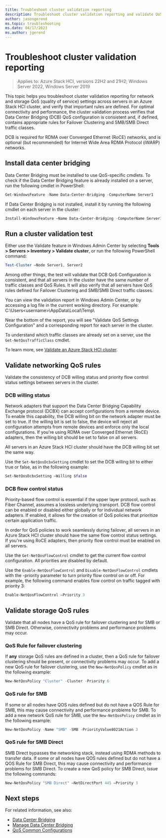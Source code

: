 ```yaml
---
title: Troubleshoot cluster validation reporting
description: Troubleshoot cluster validation reporting and validate QoS settings configuration for Azure Stack HCI clusters
author: jasongerend
ms.topic: troubleshooting
ms.date: 04/17/2023
ms.author: jgerend
---
```


# Troubleshoot cluster validation reporting

> Applies to: Azure Stack HCI, versions 22H2 and 21H2; Windows Server 2022, Windows Server 2019

This topic helps you troubleshoot cluster validation reporting for network and storage QoS (quality of service) settings across servers in an Azure Stack HCI cluster, and verify that important rules are defined. For optimal connectivity and performance, the cluster validation process verifies that Data Center Bridging (DCB) QoS configuration is consistent and, if defined, contains appropriate rules for Failover Clustering and SMB/SMB Direct traffic classes.

DCB is required for RDMA over Converged Ethernet (RoCE) networks, and is optional (but recommended) for Internet Wide Area RDMA Protocol (iWARP) networks.

## Install data center bridging

Data Center Bridging must be installed to use QoS-specific cmdlets. To check if the Data Center Bridging feature is already installed on a server, run the following cmdlet in PowerShell:

```PowerShell
Get-WindowsFeature -Name Data-Center-Bridging -ComputerName Server1
```

If Data Center Bridging is not installed, install it by running the following cmdlet on each server in the cluster:

```PowerShell
Install-WindowsFeature –Name Data-Center-Bridging -ComputerName Server1
```

## Run a cluster validation test

Either use the Validate feature in Windows Admin Center by selecting **Tools > Servers > Inventory > Validate cluster**, or run the following PowerShell command:

```PowerShell
Test-Cluster –Node Server1, Server2
```

Among other things, the test will validate that DCB QoS Configuration is consistent, and that all servers in the cluster have the same number of traffic classes and QoS Rules. It will also verify that all servers have QoS rules defined for Failover Clustering and SMB/SMB Direct traffic classes.

You can view the validation report in Windows Admin Center, or by accessing a log file in the current working directory. For example: C:\Users\<username>\AppData\Local\Temp\

Near the bottom of the report, you will see "Validate QoS Settings Configuration" and a corresponding report for each server in the cluster.

To understand which traffic classes are already set on a server, use the `Get-NetQosTrafficClass` cmdlet.

To learn more, see [Validate an Azure Stack HCI cluster](../deploy/validate.md).

## Validate networking QoS rules

Validate the consistency of DCB willing status and priority flow control status settings between servers in the cluster.

### DCB willing status

Network adapters that support the Data Center Bridging Capability Exchange protocol (DCBX) can accept configurations from a remote device. To enable this capability, the DCB willing bit on the network adapter must be set to true. If the willing bit is set to false, the device will reject all configuration attempts from remote devices and enforce only the local configurations. If you're using RDMA over Converged Ethernet (RoCE) adapters, then the willing bit should be set to false on all servers.

All servers in an Azure Stack HCI cluster should have the DCB willing bit set the same way.

Use the `Set-NetQosDcbxSetting` cmdlet to set the DCB willing bit to either true or false, as in the following example:

```PowerShell
Set-NetQosDcbxSetting –Willing $false
```

### DCB flow control status

Priority-based flow control is essential if the upper layer protocol, such as Fiber Channel, assumes a lossless underlying transport. DCB flow control can be enabled or disabled either globally or for individual network adapters. If enabled, it allows for the creation of QoS policies that prioritize certain application traffic.

In order for QoS policies to work seamlessly during failover, all servers in an Azure Stack HCI cluster should have the same flow control status settings. If you're using RoCE adapters, then priority flow control must be enabled on all servers.

Use the `Get-NetQosFlowControl` cmdlet to get the current flow control configuration. All priorities are disabled by default.

Use the `Enable-NetQosFlowControl` and `Disable-NetQosFlowControl` cmdlets with the -priority parameter to turn priority flow control on or off. For example, the following command enables flow control on traffic tagged with priority 3:

```PowerShell
Enable-NetQosFlowControl –Priority 3
```

## Validate storage QoS rules

Validate that all nodes have a QoS rule for failover clustering and for SMB or SMB Direct. Otherwise, connectivity problems and performance problems may occur.

### QoS Rule for failover clustering

If **any** storage QoS rules are defined in a cluster, then a QoS rule for failover clustering should be present, or connectivity problems may occur. To add a new QoS rule for failover clustering, use the `New-NetQosPolicy` cmdlet as in the following example:

```PowerShell
New-NetQosPolicy "Cluster" -Cluster -Priority 6
```

### QoS rule for SMB

If some or all nodes have QOS rules defined but do not have a QOS Rule for SMB, this may cause connectivity and performance problems for SMB. To add a new network QoS rule for SMB, use the `New-NetQosPolicy` cmdlet as in the following example:

```PowerShell
New-NetQosPolicy -Name "SMB" -SMB -PriorityValue8021Action 3
```

### QoS rule for SMB Direct

SMB Direct bypasses the networking stack, instead using RDMA methods to transfer data. If some or all nodes have QOS rules defined but do not have a QOS Rule for SMB Direct, this may cause connectivity and performance problems for SMB Direct. To create a new QoS policy for SMB Direct, issue the following commands:

```PowerShell
New-NetQosPolicy "SMB Direct" –NetDirectPort 445 –Priority 3
```

## Next steps

For related information, see also:

- [Data Center Bridging](/windows-server/networking/technologies/dcb/dcb-top)
- [Manage Data Center Bridging](/windows-server/networking/technologies/dcb/dcb-manage)
- [QoS Common Configurations](/previous-versions/windows/it-pro/windows-server-2012-r2-and-2012/jj735302(v=ws.11))